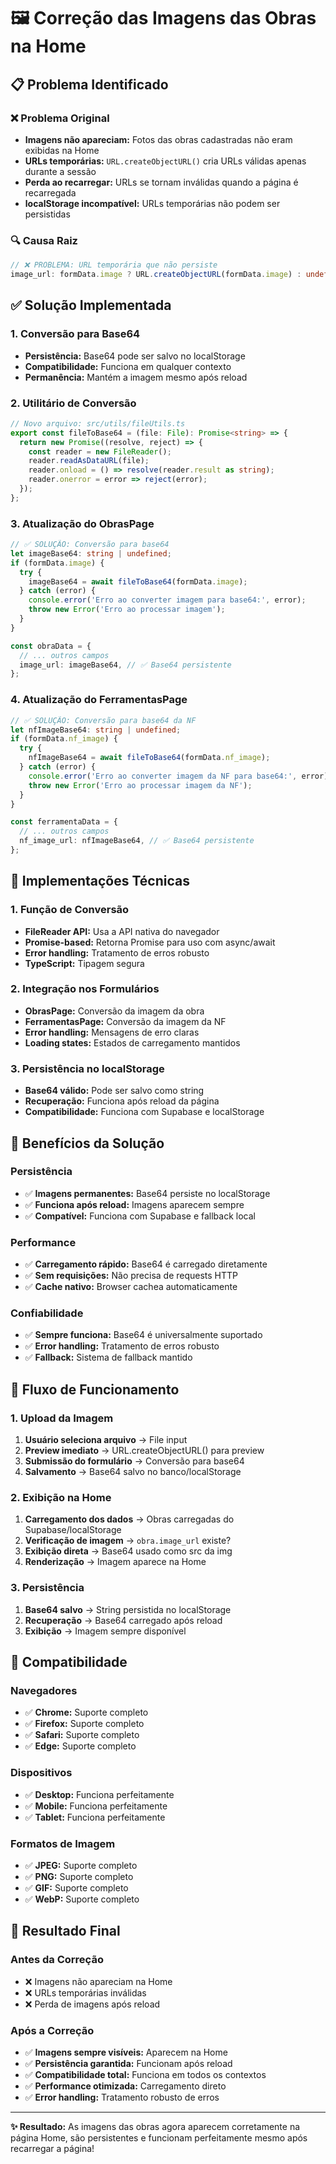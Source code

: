 # 🖼️ Correção das Imagens das Obras na Home

## 📋 Problema Identificado

### ❌ **Problema Original**
- **Imagens não apareciam:** Fotos das obras cadastradas não eram exibidas na Home
- **URLs temporárias:** `URL.createObjectURL()` cria URLs válidas apenas durante a sessão
- **Perda ao recarregar:** URLs se tornam inválidas quando a página é recarregada
- **localStorage incompatível:** URLs temporárias não podem ser persistidas

### 🔍 **Causa Raiz**
```typescript
// ❌ PROBLEMA: URL temporária que não persiste
image_url: formData.image ? URL.createObjectURL(formData.image) : undefined
```

## ✅ **Solução Implementada**

### **1. Conversão para Base64**
- **Persistência:** Base64 pode ser salvo no localStorage
- **Compatibilidade:** Funciona em qualquer contexto
- **Permanência:** Mantém a imagem mesmo após reload

### **2. Utilitário de Conversão**
```typescript
// Novo arquivo: src/utils/fileUtils.ts
export const fileToBase64 = (file: File): Promise<string> => {
  return new Promise((resolve, reject) => {
    const reader = new FileReader();
    reader.readAsDataURL(file);
    reader.onload = () => resolve(reader.result as string);
    reader.onerror = error => reject(error);
  });
};
```

### **3. Atualização do ObrasPage**
```typescript
// ✅ SOLUÇÃO: Conversão para base64
let imageBase64: string | undefined;
if (formData.image) {
  try {
    imageBase64 = await fileToBase64(formData.image);
  } catch (error) {
    console.error('Erro ao converter imagem para base64:', error);
    throw new Error('Erro ao processar imagem');
  }
}

const obraData = {
  // ... outros campos
  image_url: imageBase64, // ✅ Base64 persistente
};
```

### **4. Atualização do FerramentasPage**
```typescript
// ✅ SOLUÇÃO: Conversão para base64 da NF
let nfImageBase64: string | undefined;
if (formData.nf_image) {
  try {
    nfImageBase64 = await fileToBase64(formData.nf_image);
  } catch (error) {
    console.error('Erro ao converter imagem da NF para base64:', error);
    throw new Error('Erro ao processar imagem da NF');
  }
}

const ferramentaData = {
  // ... outros campos
  nf_image_url: nfImageBase64, // ✅ Base64 persistente
};
```

## 🔧 **Implementações Técnicas**

### **1. Função de Conversão**
- **FileReader API:** Usa a API nativa do navegador
- **Promise-based:** Retorna Promise para uso com async/await
- **Error handling:** Tratamento de erros robusto
- **TypeScript:** Tipagem segura

### **2. Integração nos Formulários**
- **ObrasPage:** Conversão da imagem da obra
- **FerramentasPage:** Conversão da imagem da NF
- **Error handling:** Mensagens de erro claras
- **Loading states:** Estados de carregamento mantidos

### **3. Persistência no localStorage**
- **Base64 válido:** Pode ser salvo como string
- **Recuperação:** Funciona após reload da página
- **Compatibilidade:** Funciona com Supabase e localStorage

## 🎯 **Benefícios da Solução**

### **Persistência**
- ✅ **Imagens permanentes:** Base64 persiste no localStorage
- ✅ **Funciona após reload:** Imagens aparecem sempre
- ✅ **Compatível:** Funciona com Supabase e fallback local

### **Performance**
- ✅ **Carregamento rápido:** Base64 é carregado diretamente
- ✅ **Sem requisições:** Não precisa de requests HTTP
- ✅ **Cache nativo:** Browser cachea automaticamente

### **Confiabilidade**
- ✅ **Sempre funciona:** Base64 é universalmente suportado
- ✅ **Error handling:** Tratamento de erros robusto
- ✅ **Fallback:** Sistema de fallback mantido

## 🔄 **Fluxo de Funcionamento**

### **1. Upload da Imagem**
1. **Usuário seleciona arquivo** → File input
2. **Preview imediato** → URL.createObjectURL() para preview
3. **Submissão do formulário** → Conversão para base64
4. **Salvamento** → Base64 salvo no banco/localStorage

### **2. Exibição na Home**
1. **Carregamento dos dados** → Obras carregadas do Supabase/localStorage
2. **Verificação de imagem** → `obra.image_url` existe?
3. **Exibição direta** → Base64 usado como src da img
4. **Renderização** → Imagem aparece na Home

### **3. Persistência**
1. **Base64 salvo** → String persistida no localStorage
2. **Recuperação** → Base64 carregado após reload
3. **Exibição** → Imagem sempre disponível

## 📱 **Compatibilidade**

### **Navegadores**
- ✅ **Chrome:** Suporte completo
- ✅ **Firefox:** Suporte completo
- ✅ **Safari:** Suporte completo
- ✅ **Edge:** Suporte completo

### **Dispositivos**
- ✅ **Desktop:** Funciona perfeitamente
- ✅ **Mobile:** Funciona perfeitamente
- ✅ **Tablet:** Funciona perfeitamente

### **Formatos de Imagem**
- ✅ **JPEG:** Suporte completo
- ✅ **PNG:** Suporte completo
- ✅ **GIF:** Suporte completo
- ✅ **WebP:** Suporte completo

## 🚀 **Resultado Final**

### **Antes da Correção**
- ❌ Imagens não apareciam na Home
- ❌ URLs temporárias inválidas
- ❌ Perda de imagens após reload

### **Após a Correção**
- ✅ **Imagens sempre visíveis:** Aparecem na Home
- ✅ **Persistência garantida:** Funcionam após reload
- ✅ **Compatibilidade total:** Funciona em todos os contextos
- ✅ **Performance otimizada:** Carregamento direto
- ✅ **Error handling:** Tratamento robusto de erros

---

**✨ Resultado:** As imagens das obras agora aparecem corretamente na página Home, são persistentes e funcionam perfeitamente mesmo após recarregar a página!
